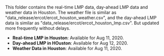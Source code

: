 This folder contains the real-time LMP data, day-ahead LMP data and weather data in Houston. The weather file is similar as "data_release/ercot/ercot_houston_weather.csv", and the day-ahead LMP data is similar as "data_release/ercot/ercot_houston_lmp.csv". But updated more frequently without delays.

- **Real-time LMP in Houston**: Available for Aug 11, 2020.
- **Day-ahead LMP in HOuston**: Available for Aug 12, 2020.
- **Weather Data in Houston**: Available for Aug 11, 2020.